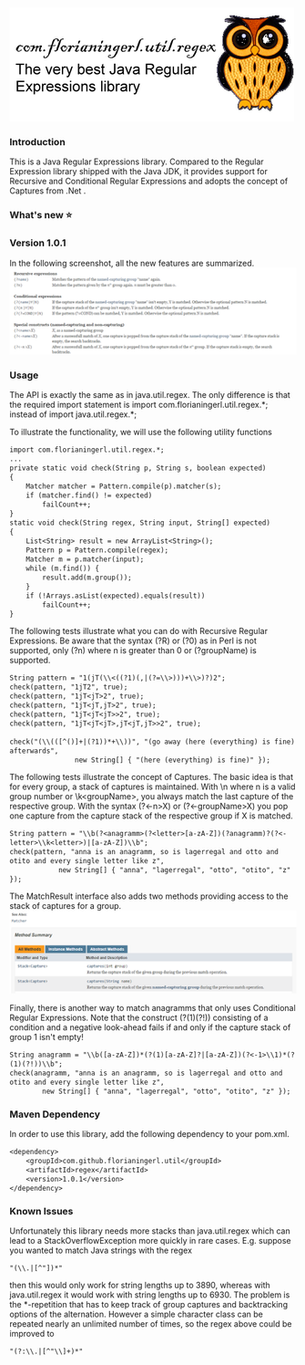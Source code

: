 ![com.github.florianingerl.util.regex](media/logo.png)

### Introduction
This is a Java Regular Expressions library. Compared to the Regular Expression library shipped with the Java JDK, it provides support for Recursive and Conditional Regular Expressions and adopts the concept of Captures from .Net .

### What's new :star:

### Version 1.0.1

In the following screenshot, all the new features are summarized.
![com.github.florianingerl.util.regex.newfeatures](media/newfeatures.png)

### Usage
The API is exactly the same as in java.util.regex. The only difference is that the required import statement is import com.florianingerl.util.regex.\*; instead of import java.util.regex.\*;

To illustrate the functionality, we will use the following utility functions
```
import com.florianingerl.util.regex.*;
...
private static void check(String p, String s, boolean expected) 
{
	Matcher matcher = Pattern.compile(p).matcher(s);
	if (matcher.find() != expected)
		failCount++;
}
static void check(String regex, String input, String[] expected) 
{
	List<String> result = new ArrayList<String>();
	Pattern p = Pattern.compile(regex);
	Matcher m = p.matcher(input);
	while (m.find()) {
		result.add(m.group());
	}
	if (!Arrays.asList(expected).equals(result))
		failCount++;
}
```
The following tests illustrate what you can do with Recursive Regular Expressions. Be aware that the syntax (?R) or (?0) as in Perl is not supported, only (?n) where n is greater than 0 or (?groupName) is supported.
```
String pattern = "1(jT(\\<((?1)(,|(?=\\>)))+\\>)?)2";
check(pattern, "1jT2", true);
check(pattern, "1jT<jT>2", true);
check(pattern, "1jT<jT,jT>2", true);
check(pattern, "1jT<jT<jT>>2", true);
check(pattern, "1jT<jT<jT>,jT<jT,jT>>2", true);

check("(\\(([^()]+|(?1))*+\\))", "(go away (here (everything) is fine) afterwards",
				new String[] { "(here (everything) is fine)" });
```
The following tests illustrate the concept of Captures. The basic idea is that for every group, a stack of captures is maintained. With \n where n is a valid group number or \k\<groupName\>, you always match the last capture of the respective group. With the syntax (?<-n>X) or (?<-groupName>X) you pop one capture from the capture stack of the respective group if X is matched. 

```
String pattern = "\\b(?<anagramm>(?<letter>[a-zA-Z])(?anagramm)?(?<-letter>\\k<letter>)|[a-zA-Z])\\b";
check(pattern, "anna is an anagramm, so is lagerregal and otto and otito and every single letter like z",
			new String[] { "anna", "lagerregal", "otto", "otito", "z" });
```
The MatchResult interface also adds two methods providing access to the stack of captures for a group.
![com.florianingerl.util.regex.captures](media/captures.png)


Finally, there is another way to match anagramms that only uses Conditional Regular Expressions. Note that the construct (?(1)(?!)) consisting of a condition and a negative look-ahead fails if and only if the capture stack of group 1 isn't empty!
```
String anagramm = "\\b([a-zA-Z])*(?(1)[a-zA-Z]?|[a-zA-Z])(?<-1>\\1)*(?(1)(?!))\\b";
check(anagramm, "anna is an anagramm, so is lagerregal and otto and otito and every single letter like z",
		new String[] { "anna", "lagerregal", "otto", "otito", "z" });
```


### Maven Dependency
In order to use this library, add the following dependency to your pom.xml.
```
<dependency>
	<groupId>com.github.florianingerl.util</groupId>
	<artifactId>regex</artifactId>
	<version>1.0.1</version>
</dependency>
```

### Known Issues
Unfortunately this library needs more stacks than java.util.regex which can lead to a StackOverflowException more quickly in rare cases.
E.g. suppose you wanted to match Java strings with the regex 
```
"(\\.|[^"])*"
```
then this would only work for string lengths up to 3890, whereas with java.util.regex it would work with string lengths up to 6930. The problem is the
*-repetition that has to keep track of group captures and backtracking options of the alternation. However a simple character class can be repeated nearly an unlimited number of times,
so the regex above could be improved to
```
"(?:\\.|[^"\\]+)*"
```